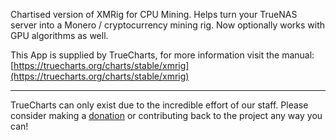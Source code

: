 Chartised version of XMRig for CPU Mining. Helps turn your TrueNAS server into a Monero / cryptocurrency mining rig. Now optionally works with GPU algorithms as well.

This App is supplied by TrueCharts, for more information visit the manual: [https://truecharts.org/charts/stable/xmrig](https://truecharts.org/charts/stable/xmrig)

---

TrueCharts can only exist due to the incredible effort of our staff.
Please consider making a [donation](https://truecharts.org/sponsor) or contributing back to the project any way you can!
